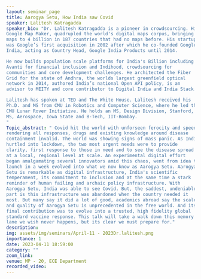 ```yaml
---
layout: seminar_page
title: Aarogya Setu, How India saw Covid
speaker: Lalitesh Katragadda
speaker_bio: "Dr. Lalitesh Katragadda is a pioneer in crowdsourcing. His creation,
Google Map Maker, quadrupled the world's digital maps corpus, bringing
maps to 4 billion in 187 countries that had no maps before. His startup
was Google’s first acquisition in 2002 after which he co-founded Google
India, acting as Country Head, Google India Products until 2014.

He now builds population scale platforms for India's Billion including
Avanti for financial inclusion and Indihood, crowdsourcing for
communities and core development challenges. He architected the Fiber
Grid for the state of Andhra, the worlds largest greenfield optical
network in 2014, authored India’s national Open API policy, is an
advisor to MEITY and core contributor to Digital India and India Stack.

Lalitesh has spoken at TED and The White House. Lalitesh received his
Ph.D. and MS from CMU in Robotics and Computer Science, where he led the
CMU Lunar Rover Initiative. He holds an MS, Design Division, Stanford,
MS, Aerospace, Iowa State and B-Tech, IIT-Bombay.
" 
Topic_abstract: " Covid hit the world with unforseen ferocity and speed,
rendering all responses, drugs and existing knowledge around disease
containment invalid. The world was showing signs of mass panic. As India
hurtled into lockdown, the two most urgent needs were to provide
clarity, first response to those in need and to see the disease spread
at a local, regional level at scale. An experimental digital effort
began amalgamating several innovators amid this chaos, went from idea to
launch in a week evolved into what we now know as Aarogya Setu. Aarogya
Setu is remarkable as digital infrastructure, India's scientific
temperament, its commitment to inclusion and at the same time a stark
reminder of human failing and archaic policy infrastructure. With
Aarogya Setu, India was able to see Covid. But, the saddest, undeniable
part is this infrastructure was abandoned when the country needed it
most. But many say it did a lot of good, academics abroad say the scale
and quality of Aarogya Setu is unprecedented in the free world. And its
final contribution was to evolve into a trusted, high fidelity global
standard vaccine response. This talk will take a walk down this memory
lane we wish never happens, but its clear we must prepare for." 
description: 
img: assets/img/seminars/April-11 - 2023Dr.lalitesh.png
importance: 1
date: 2023-04-11 18:59:00
category: ""
zoom_link: 
venue: MP - 20, ECE Department
recorded_video:
---
```


